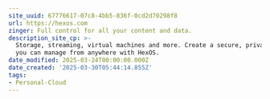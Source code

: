 ```yaml
---
site_uuid: 67776617-07c8-4bb5-836f-0cd2d70298f8
url: https://hexos.com
zinger: Full control for all your content and data.
description_site_cp: >-
  Storage, streaming, virtual machines and more. Create a secure, private server
  you can manage from anywhere with HexOS.
date_modified: 2025-03-24T00:00:00.000Z
date_created: '2025-03-30T05:44:14.855Z'
tags:
- Personal-Cloud
---
```









